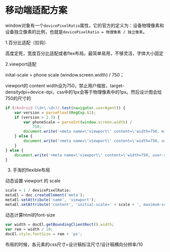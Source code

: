 # 移动端适配方案
window对象有一个`devicePixelRatio`属性，它的官方的定义为：设备物理像素和设备独立像素的比例，也就是`devicePixelRatio = 物理像素 / 独立像素`。

1.百分比适配（拉钩）

高度定死，宽度百分比适配或者flex布局。最简单易用，不够灵活，字体大小固定

2.viewport适配

inital-scale = phone scale (window.screen.width) / 750；

viewport的 content width设为750，禁止用户缩放，target-densitydpi=device-dpi，css中的1px会等于物理像素中的1px。然后设计图会给750的尺寸的

```js
if (/Android (\d+\.\d+)/.test(navigator.userAgent)) {
    var version = parseFloat(RegExp.$1);
    if (version > 2.3) {
        var phoneScale = parseInt(window.screen.width) /
            750;
        document.write('<meta name=\'viewport\' content=\'width=750, minimum-scale = ' + phoneScale + ', maximum-scale = ' + phoneScale + ', user-scalable=no, target-densitydpi=device-dpi\'>');
    } else {
        document.write('<meta name=\'viewport\' content=\'width=750, user-scalable=no, target-densitydpi=device-dpi\'>');
    }
} else {
    document.write('<meta name=\'viewport\' content=\'width=750, user-scalable=no, target-densitydpi=device-dpi, viewport-fit=contain \'>');
}
```

3. 手淘的flexible布局

动态设置 viewport 的 scale
```js
scale = 1 / devicePixelRatio;
metaEl = doc.createElement('meta');
metaEl.setAttribute('name', 'viewport');
metaEl.setAttribute('content', 'initial-scale=' + scale + ', maximum-scale=' + scale + ', minimum-scale=' + scale + ', user-scalable=no');
```

动态计算html的font-size
```js
var width = docEl.getBoundingClientRect().width;
var rem = width / 10;
docEl.style.fontSize = rem + 'px';
```

布局的时候，各元素的css尺寸=设计稿标注尺寸/设计稿横向分辨率/10
